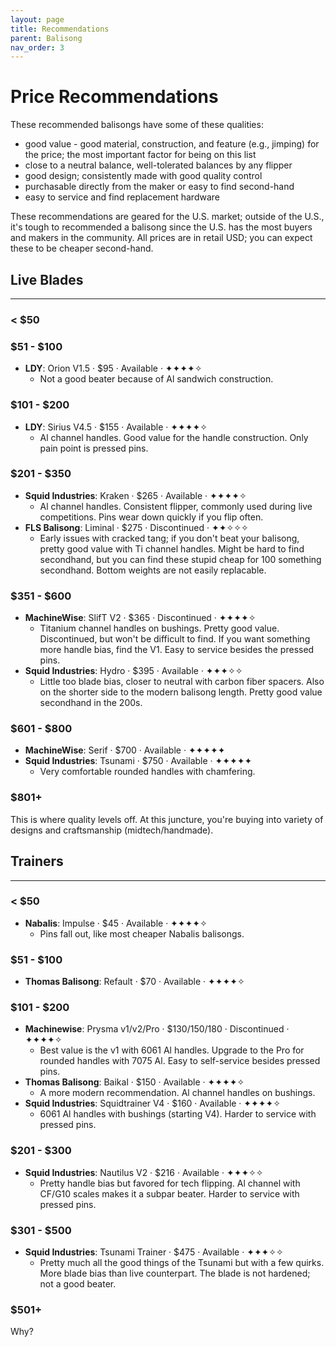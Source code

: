 ```yaml
---
layout: page
title: Recommendations
parent: Balisong
nav_order: 3
---
```


# Price Recommendations
These recommended balisongs have some of these qualities: 

- good value - good material, construction, and feature (e.g., jimping) for the price; the most important factor for being on this list
- close to a neutral balance, well-tolerated balances by any flipper
- good design; consistently made with good quality control
- purchasable directly from the maker or easy to find second-hand
- easy to service and find replacement hardware

These recommendations are geared for the U.S. market; outside of the U.S., it's tough to recommended a balisong since the U.S. has the most buyers and makers in the community. All prices are in retail USD; you can expect these to be cheaper second-hand.

## Live Blades
---
### < $50

### $51 - $100
- **LDY**: Orion V1.5 · $95 · Available · ✦✦✦✦✧
    - Not a good beater because of Al sandwich construction.

### $101 - $200
- **LDY**: Sirius V4.5 · $155 · Available · ✦✦✦✦✧
    - Al channel handles. Good value for the handle construction. Only pain point is pressed pins.

### $201 - $350
- **Squid Industries**: Kraken · $265 · Available · ✦✦✦✦✧
    - Al channel handles. Consistent flipper, commonly used during live competitions. Pins wear down quickly if you flip often.
- **FLS Balisong**: Liminal · $275 · Discontinued · ✦✦✧✧✧
    - Early issues with cracked tang; if you don't beat your balisong, pretty good value with Ti channel handles. Might be hard to find secondhand, but you can find these stupid cheap for 100 something secondhand. Bottom weights are not easily replacable. 

### $351 - $600
- **MachineWise**: SlifT V2 · $365 · Discontinued · ✦✦✦✦✧
    - Titanium channel handles on bushings. Pretty good value. Discontinued, but won't be difficult to find. If you want something more handle bias, find the V1. Easy to service besides the pressed pins.
- **Squid Industries**: Hydro · $395 · Available · ✦✦✦✧✧
    - Little too blade bias, closer to neutral with carbon fiber spacers. Also on the shorter side to the modern balisong length. Pretty good value secondhand in the 200s.

### $601 - $800
- **MachineWise**: Serif · $700 · Available · ✦✦✦✦✦
- **Squid Industries**: Tsunami · $750 · Available · ✦✦✦✦✦
    - Very comfortable rounded handles with chamfering. 

### $801+
This is where quality levels off. At this juncture, you're buying into variety of designs and craftsmanship (midtech/handmade).

## Trainers
---
### < $50
- **Nabalis**: Impulse · $45 · Available · ✦✦✦✦✧
    - Pins fall out, like most cheaper Nabalis balisongs.

### $51 - $100
- **Thomas Balisong**: Refault · $70 · Available · ✦✦✦✦✧

### $101 - $200
- **Machinewise**: Prysma v1/v2/Pro · $130/150/180 · Discontinued · ✦✦✦✦✧
    - Best value is the v1 with 6061 Al handles. Upgrade to the Pro for rounded handles with 7075 Al. Easy to self-service besides pressed pins.
- **Thomas Balisong**: Baikal · $150 · Available · ✦✦✦✦✧
    - A more modern recommendation. Al channel handles on bushings.
- **Squid Industries**: Squidtrainer V4 · $160 · Available · ✦✦✦✦✧
    - 6061 Al handles with bushings (starting V4). Harder to service with pressed pins.

### $201 - $300
- **Squid Industries**: Nautilus V2 · $216 · Available · ✦✦✦✧✧
    - Pretty handle bias but favored for tech flipping. Al channel with CF/G10 scales makes it a subpar beater. Harder to service with pressed pins.

### $301 - $500
- **Squid Industries**: Tsunami Trainer · $475 · Available · ✦✦✦✧✧
    - Pretty much all the good things of the Tsunami but with a few quirks. More blade bias than live counterpart. The blade is not hardened; not a good beater.

### $501+
Why?
